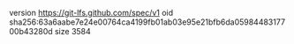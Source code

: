 version https://git-lfs.github.com/spec/v1
oid sha256:63a6aabe7e24e00764ca4199fb01ab03e95e21bfb6da0598448317700b43280d
size 3584

